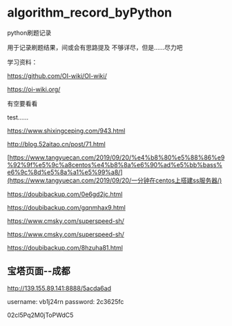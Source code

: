 # algorithm_record_byPython
python刷题记录


用于记录刷题结果，间或会有思路提及
不够详尽，但是……尽力吧







学习资料：

https://github.com/OI-wiki/OI-wiki/

https://oi-wiki.org/

有空要看看

test……







https://www.shixingceping.com/943.html

http://blog.52aitao.cn/post/71.html

[https://www.tangyuecan.com/2019/09/20/%e4%b8%80%e5%88%86%e9%92%9f%e5%9c%a8centos%e4%b8%8a%e6%90%ad%e5%bb%bass%e6%9c%8d%e5%8a%a1%e5%99%a8/](https://www.tangyuecan.com/2019/09/20/一分钟在centos上搭建ss服务器/)

https://doubibackup.com/0e6gd2jc.html

https://doubibackup.com/gqnmhax9.html

https://www.cmsky.com/superspeed-sh/

https://www.cmsky.com/superspeed-sh/

https://doubibackup.com/8hzuha81.html







## 宝塔页面--成都

http://139.155.89.141:8888/5acda6ad

username: vb1j24rn
password: 2c3625fc





02cl5Pq2M0jToPWdC5